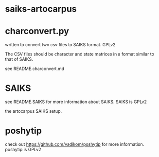 saiks-artocarpus
================

# charconvert.py
written to convert two csv files to SAIKS format. GPLv2

The CSV files should be character and state matrices in a format similar to that of SAIKS.

see README.charconvert.md

# SAIKS
see README.SAIKS for more information about SAIKS. SAIKS is GPLv2

the artocarpus SAIKS setup. 

# poshytip
check out https://github.com/vadikom/poshytip for more information. poshytip is GPLv2